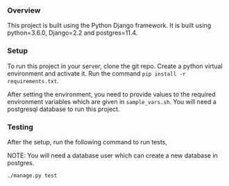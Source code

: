 ### Overview

This project is built using the Python Django framework. It is built using python=3.6.0, Django=2.2 and postgres=11.4.

### Setup
To run this project in your server, clone the git repo. Create a python virtual environment and activate it. Run the command `pip install -r requirements.txt`.

After setting the environment, you need to provide values to the required environment variables which are given in `sample_vars.sh`. You will need a postgresql database to run this project.


### Testing

After the setup, run the following command to run tests,

NOTE: You will need a database user which can create a new database in postgres.

```bash
./manage.py test
```
